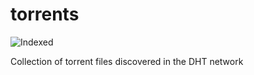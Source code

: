 torrents 
========
![Indexed](https://img.shields.io/badge/indexed-127717-blue)

Collection of torrent files discovered in the DHT network
